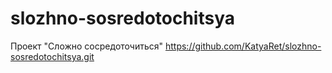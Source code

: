 # slozhno-sosredotochitsya
Проект "Сложно сосредоточиться"
https://github.com/KatyaRet/slozhno-sosredotochitsya.git
